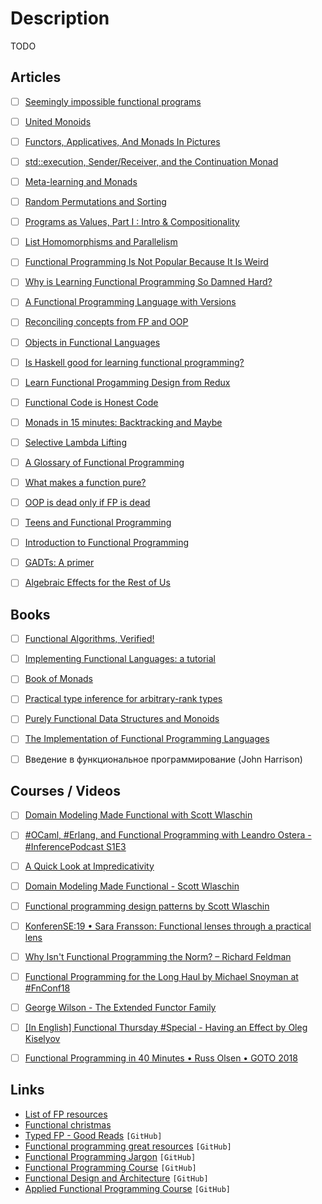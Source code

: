 # Description

TODO


## Articles

- [ ] [Seemingly impossible functional programs](http://math.andrej.com/2007/09/28/seemingly-impossible-functional-programs/)
- [ ] [United Monoids](https://blogs.ncl.ac.uk/andreymokhov/united-monoids/)
- [ ] [Functors, Applicatives, And Monads In Pictures](https://adit.io/posts/2013-04-17-functors,_applicatives,_and_monads_in_pictures.html)
- [ ] [std::execution, Sender/Receiver, and the Continuation Monad](https://sdowney.org/index.php/2021/10/03/stdexecution-sender-receiver-and-the-continuation-monad/)
- [ ] [Meta-learning and Monads](https://www.brunogavranovic.com/posts/2021-10-13-meta-learning-and-monads.html)
- [ ] [Random Permutations and Sorting](https://apfelmus.nfshost.com/articles/random-permutations.html)
- [ ] [Programs as Values, Part I : Intro & Compositionality](https://systemfw.org/posts/programs-as-values-I.html)
- [ ] [List Homomorphisms and Parallelism](https://sigkill.dk/writings/par/lhomo.html)
- [ ] [Functional Programming Is Not Popular Because It Is Weird](https://probablydance.com/2016/02/27/functional-programming-is-not-popular-because-it-is-weird/)
- [ ] [Why is Learning Functional Programming So Damned Hard?](https://cscalfani.medium.com/why-is-learning-functional-programming-so-damned-hard-bfd00202a7d1)
- [ ] [A Functional Programming Language with Versions](https://arxiv.org/abs/2107.07301)
- [ ] [Reconciling concepts from FP and OOP](https://thma.github.io/posts/2020-12-20-reconciling-fp-and-oop-concepts.html)
- [ ] [Objects in Functional Languages](https://journal.infinitenegativeutility.com/objects-in-functional-languages)
- [ ] [Is Haskell good for learning functional programming?](https://www.reddit.com/r/haskell/comments/ik9yqi/is_haskell_good_for_learning_functional/)
- [ ] [Learn Functional Progamming Design from Redux](https://pitayan.com/posts/redux-fp-design/)
- [ ] [Functional Code is Honest Code](https://michaelfeathers.silvrback.com/functional-code-is-honest-code)
- [ ] [Monads in 15 minutes: Backtracking and Maybe](http://www.randomhacks.net/2007/03/12/monads-in-15-minutes/)
- [ ] [Selective Lambda Lifting](https://arxiv.org/abs/1910.11717)
- [ ] [A Glossary of Functional Programming](https://degoes.net/articles/fp-glossary)
- [ ] [What makes a function pure?](https://blog.kubukoz.com/what-makes-a-function-pure)
- [ ] [OOP is dead only if FP is dead](https://speakerdeck.com/staltz/oop-is-dead-only-if-fp-is-dead)
- [ ] [Teens and Functional Programming](https://jozefg.bitbucket.io/posts/2013-09-08-teens-and-fp.html)
- [ ] [Introduction to Functional Programming](https://serokell.io/blog/introduction-to-functional-programming)
- [ ] [GADTs: A primer](https://sketch.sh/s/yH0MJiujNSiofDWOU85loX/)
- [ ] [Algebraic Effects for the Rest of Us](https://overreacted.io/algebraic-effects-for-the-rest-of-us/)


## Books

- [ ] [Functional Algorithms, Verified!](https://functional-algorithms-verified.org/functional_algorithms_verified.pdf)
- [ ] [Implementing Functional Languages: a tutorial](https://www.microsoft.com/en-us/research/wp-content/uploads/1992/01/student.pdf)
- [ ] [Book of Monads](https://leanpub.com/book-of-monads/)
- [ ] [Practical type inference for arbitrary-rank types](https://www.microsoft.com/en-us/research/wp-content/uploads/2016/02/putting.pdf)
- [ ] [Purely Functional Data Structures and Monoids](https://doisinkidney.com/pdfs/purely-functional-data-structures-slides.pdf)
- [ ] [The Implementation of Functional Programming Languages](https://www.microsoft.com/en-us/research/uploads/prod/1987/01/slpj-book-1987-r90.pdf)
- [ ] Введение в функциональное программирование (John Harrison)


## Courses / Videos

- [ ] [Domain Modeling Made Functional with Scott Wlaschin](https://youtu.be/9QlhkQl0DSw)
- [ ] [#OCaml, #Erlang, and Functional Programming with Leandro Ostera - #InferencePodcast S1E3](https://youtu.be/9qqyd7nQqnE)
- [ ] [A Quick Look at Impredicativity](https://youtu.be/ZuNMo136QqI)
- [ ] [Domain Modeling Made Functional - Scott Wlaschin](https://youtu.be/Up7LcbGZFuo)
- [ ] [Functional programming design patterns by Scott Wlaschin](https://youtu.be/E8I19uA-wGY)
- [ ] [KonferenSE:19 • Sara Fransson: Functional lenses through a practical lens](https://youtu.be/sFzuu676pFs)
- [ ] [Why Isn't Functional Programming the Norm? – Richard Feldman](https://youtu.be/QyJZzq0v7Z4)
- [ ] [Functional Programming for the Long Haul by Michael Snoyman at #FnConf18](https://youtu.be/DdR9q69se-I)
- [ ] [George Wilson - The Extended Functor Family](https://youtu.be/JZPXzJ5tp9w)
- [ ] [[In English] Functional Thursday #Special - Having an Effect by Oleg Kiselyov](https://youtu.be/GhERMBT7u4w)
- [ ] [Functional Programming in 40 Minutes • Russ Olsen • GOTO 2018](https://youtu.be/0if71HOyVjY)


## Links

- [List of FP resources](https://themattchan.com/blog/fp-resources.html)
- [Functional christmas](https://functional.christmas/2020)
- [Typed FP - Good Reads](https://github.com/dewey92/typed-fp-good-reads) `[GitHub]`
- [Functional programming great resources](https://github.com/mmenestret/fp-resources) `[GitHub]`
- [Functional Programming Jargon](https://github.com/hemanth/functional-programming-jargon) `[GitHub]`
- [Functional Programming Course](https://github.com/tonymorris/fp-course) `[GitHub]`
- [Functional Design and Architecture](https://github.com/graninas/Functional-Design-and-Architecture) `[GitHub]`
- [Applied Functional Programming Course](https://github.com/qfpl/applied-fp-course) `[GitHub]`
